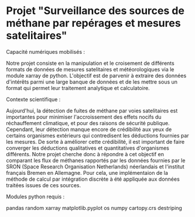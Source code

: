 # Projet "Surveillance des sources de méthane par repérages et mesures satelitaires"


Capacité numériques mobilisés : 

Notre projet consiste en la manipulation et le croisement de différents formats de données de mesures satelitaires et météorologiques via le module xarray de python. L'objectif est de parvenir à extraire des données d'intérêts parmi une large banque de données et de les mettre sous un format qui permet leur traitement analytique et calculatoire.

Contexte scientifique :

Aujourd'hui, la détection de fuites de méthane par voies satelitaires est importantes pour minimiser l'accroissement des effets nocifs du réchauffement climatique, et pour des raisons de sécurité publique. Cependant, leur détection manque encore de crédibilité aux yeux de certains organismes extérieurs qui contredisent les déductions fournies par les mesures. 
De sorte à améliorer cette crédibilité, il est important de faire converger les déductions qualitatives et quantitatives d'organismes différents. Notre projet cherche donc à répondre à cet objectif en comparant les flux de méthanes rapportés par les données fournies par le SRON (Space Research Organisation Netherlands) néerlandais et l'institut français Bremen en Allemagne. 
Pour cela, une implémentaion de la méthode de calcul par intégration discrète à été appliquée aux données traitées issues de ces sources.

Modules python requis : 

pandas
random
xarray
matplotlib.pyplot
os
numpy
cartopy.crs
destriping